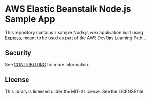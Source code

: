 # AWS Elastic Beanstalk Node.js Sample App

This repository contains a sample Node.js web application built using [Express](https://expressjs.com/), meant to be used as part of the AWS DevOps Learning Path...

## Security

See [CONTRIBUTING](CONTRIBUTING.md#security-issue-notifications) for more information.

## License

This library is licensed under the MIT-0 License. See the LICENSE file.


